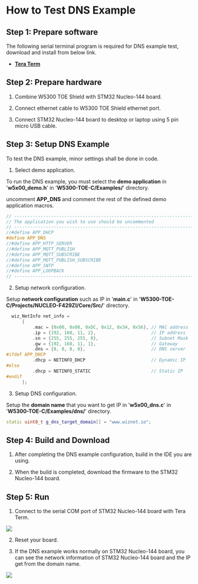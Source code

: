 # How to Test DNS Example



## Step 1: Prepare software

The following serial terminal program is required for DNS example test, download and install from below link.

- [**Tera Term**][link-tera_term]



## Step 2: Prepare hardware

1. Combine W5300 TOE Shield with STM32 Nucleo-144 board.

2. Connect ethernet cable to W5300 TOE Shield ethernet port.

3. Connect STM32 Nucleo-144 board to desktop or laptop using 5 pin micro USB cable.



## Step 3: Setup DNS Example

To test the DNS example, minor settings shall be done in code.

1. Select demo application.

To run the DNS example, you must select the **demo application** in '**w5x00_demo.h**' in '**W5300-TOE-C/Examples/**' directory.

uncomment **APP_DNS** and comment the rest of the defined demo application macros.

```cpp
// ----------------------------------------------------------------------------------------------------
// The application you wish to use should be uncommented
// ----------------------------------------------------------------------------------------------------
//#define APP_DHCP
#define APP_DNS
//#define APP_HTTP_SERVER
//#define APP_MQTT_PUBLISH
//#define APP_MQTT_SUBSCRIBE
//#define APP_MQTT_PUBLISH_SUBSCRIBE
//#define APP_SNTP
//#define APP_LOOPBACK
// ----------------------------------------------------------------------------------------------------
```

2. Setup network configuration.

Setup **network configuration** such as IP in '**main.c**' in '**W5300-TOE-C/Projects/NUCLEO-F429ZI/Core/Src/**' directory.

```cpp
  wiz_NetInfo net_info =
      {
          .mac = {0x00, 0x08, 0xDC, 0x12, 0x34, 0x56}, // MAC address
          .ip = {192, 168, 11, 2},                     // IP address
          .sn = {255, 255, 255, 0},                    // Subnet Mask
          .gw = {192, 168, 11, 1},                     // Gateway
          .dns = {8, 8, 8, 8},                         // DNS server
#ifdef APP_DHCP
          .dhcp = NETINFO_DHCP                         // Dynamic IP
#else
          .dhcp = NETINFO_STATIC                       // Static IP
#endif
      };
```

3. Setup DNS configuration.

Setup the **domain name** that you want to get IP in '**w5x00_dns.c**' in '**W5300-TOE-C/Examples/dns/**' directory.

```cpp
static uint8_t g_dns_target_domain[] = "www.wiznet.io";
```



## Step 4: Build and Download

1. After completing the DNS example configuration, build in the IDE you are using.

2. When the build is completed, download the firmware to the STM32 Nucleo-144 board.



## Step 5: Run

1. Connect to the serial COM port of STM32 Nucleo-144 board with Tera Term.

![][link-connect_to_serial_com_port]

2. Reset your board.

3. If the DNS example works normally on STM32 Nucleo-144 board, you can see the network information of STM32 Nucleo-144 board and the IP get from the domain name.

![][link-network_information_of_stm32_nucleo-144_board_and_get_ip_through_dns]



<!--
Link
-->

[link-tera_term]: https://osdn.net/projects/ttssh2/releases/
[link-connect_to_serial_com_port]: https://github.com/Wiznet/W5300-TOE-C/blob/main/Static/images/dns/connect_to_serial_com_port.png
[link-network_information_of_stm32_nucleo-144_board_and_get_ip_through_dns]: https://github.com/Wiznet/W5300-TOE-C/blob/main/Static/images/dns/network_information_of_stm32_nucleo-144_board_and_get_ip_through_dns.png
